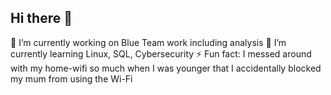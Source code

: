 ## Hi there 👋
🔭 I’m currently working on Blue Team work including analysis
🌱 I’m currently learning Linux, SQL, Cybersecurity
⚡ Fun fact: I messed around with my home-wifi so much when I was younger that I accidentally blocked my mum from using the Wi-Fi

<!--
**Temi-Allen/Temi-Allen** is a ✨ _special_ ✨ repository because its `README.md` (this file) appears on your GitHub profile.

Here are some ideas to get you started:


- 👯 I’m looking to collaborate on ...
- 🤔 I’m looking for help with ...
- 💬 Ask me about anything!
-->
